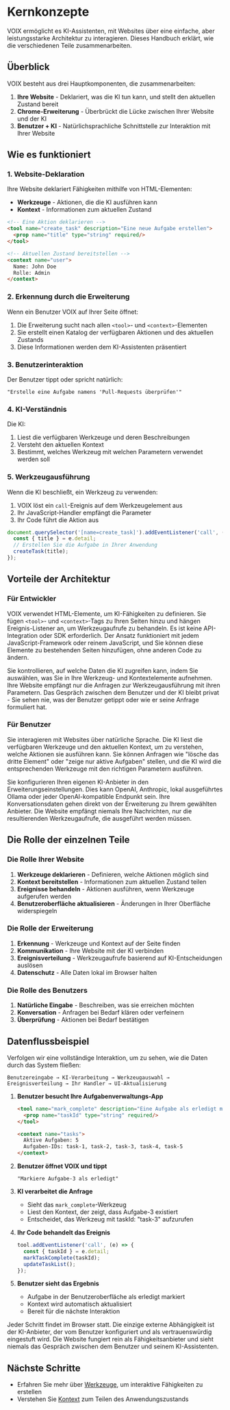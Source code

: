 # Kernkonzepte

VOIX ermöglicht es KI-Assistenten, mit Websites über eine einfache, aber leistungsstarke Architektur zu interagieren. Dieses Handbuch erklärt, wie die verschiedenen Teile zusammenarbeiten.

## Überblick

VOIX besteht aus drei Hauptkomponenten, die zusammenarbeiten:

1. **Ihre Website** - Deklariert, was die KI tun kann, und stellt den aktuellen Zustand bereit
2. **Chrome-Erweiterung** - Überbrückt die Lücke zwischen Ihrer Website und der KI
3. **Benutzer + KI** - Natürlichsprachliche Schnittstelle zur Interaktion mit Ihrer Website

## Wie es funktioniert

### 1. Website-Deklaration

Ihre Website deklariert Fähigkeiten mithilfe von HTML-Elementen:

- **Werkzeuge** - Aktionen, die die KI ausführen kann
- **Kontext** - Informationen zum aktuellen Zustand

```html
<!-- Eine Aktion deklarieren -->
<tool name="create_task" description="Eine neue Aufgabe erstellen">
  <prop name="title" type="string" required/>
</tool>

<!-- Aktuellen Zustand bereitstellen -->
<context name="user">
  Name: John Doe
  Rolle: Admin
</context>
```

### 2. Erkennung durch die Erweiterung

Wenn ein Benutzer VOIX auf Ihrer Seite öffnet:

1. Die Erweiterung sucht nach allen `<tool>`- und `<context>`-Elementen
2. Sie erstellt einen Katalog der verfügbaren Aktionen und des aktuellen Zustands
3. Diese Informationen werden dem KI-Assistenten präsentiert

### 3. Benutzerinteraktion

Der Benutzer tippt oder spricht natürlich:

```
"Erstelle eine Aufgabe namens 'Pull-Requests überprüfen'"
```

### 4. KI-Verständnis

Die KI:
1. Liest die verfügbaren Werkzeuge und deren Beschreibungen
2. Versteht den aktuellen Kontext
3. Bestimmt, welches Werkzeug mit welchen Parametern verwendet werden soll

### 5. Werkzeugausführung

Wenn die KI beschließt, ein Werkzeug zu verwenden:

1. VOIX löst ein `call`-Ereignis auf dem Werkzeugelement aus
2. Ihr JavaScript-Handler empfängt die Parameter
3. Ihr Code führt die Aktion aus

```javascript
document.querySelector('[name=create_task]').addEventListener('call', (e) => {
  const { title } = e.detail;
  // Erstellen Sie die Aufgabe in Ihrer Anwendung
  createTask(title);
});
```

## Vorteile der Architektur

### Für Entwickler

VOIX verwendet HTML-Elemente, um KI-Fähigkeiten zu definieren. Sie fügen `<tool>`- und `<context>`-Tags zu Ihren Seiten hinzu und hängen Ereignis-Listener an, um Werkzeugaufrufe zu behandeln. Es ist keine API-Integration oder SDK erforderlich. Der Ansatz funktioniert mit jedem JavaScript-Framework oder reinem JavaScript, und Sie können diese Elemente zu bestehenden Seiten hinzufügen, ohne anderen Code zu ändern.

Sie kontrollieren, auf welche Daten die KI zugreifen kann, indem Sie auswählen, was Sie in Ihre Werkzeug- und Kontextelemente aufnehmen. Ihre Website empfängt nur die Anfragen zur Werkzeugausführung mit ihren Parametern. Das Gespräch zwischen dem Benutzer und der KI bleibt privat - Sie sehen nie, was der Benutzer getippt oder wie er seine Anfrage formuliert hat.

### Für Benutzer

Sie interagieren mit Websites über natürliche Sprache. Die KI liest die verfügbaren Werkzeuge und den aktuellen Kontext, um zu verstehen, welche Aktionen sie ausführen kann. Sie können Anfragen wie "lösche das dritte Element" oder "zeige nur aktive Aufgaben" stellen, und die KI wird die entsprechenden Werkzeuge mit den richtigen Parametern ausführen.

Sie konfigurieren Ihren eigenen KI-Anbieter in den Erweiterungseinstellungen. Dies kann OpenAI, Anthropic, lokal ausgeführtes Ollama oder jeder OpenAI-kompatible Endpunkt sein. Ihre Konversationsdaten gehen direkt von der Erweiterung zu Ihrem gewählten Anbieter. Die Website empfängt niemals Ihre Nachrichten, nur die resultierenden Werkzeugaufrufe, die ausgeführt werden müssen.

## Die Rolle der einzelnen Teile

### Die Rolle Ihrer Website

1. **Werkzeuge deklarieren** - Definieren, welche Aktionen möglich sind
2. **Kontext bereitstellen** - Informationen zum aktuellen Zustand teilen
3. **Ereignisse behandeln** - Aktionen ausführen, wenn Werkzeuge aufgerufen werden
4. **Benutzeroberfläche aktualisieren** - Änderungen in Ihrer Oberfläche widerspiegeln

### Die Rolle der Erweiterung

1. **Erkennung** - Werkzeuge und Kontext auf der Seite finden
2. **Kommunikation** - Ihre Website mit der KI verbinden
3. **Ereignisverteilung** - Werkzeugaufrufe basierend auf KI-Entscheidungen auslösen
4. **Datenschutz** - Alle Daten lokal im Browser halten

### Die Rolle des Benutzers

1. **Natürliche Eingabe** - Beschreiben, was sie erreichen möchten
2. **Konversation** - Anfragen bei Bedarf klären oder verfeinern
3. **Überprüfung** - Aktionen bei Bedarf bestätigen

## Datenflussbeispiel

Verfolgen wir eine vollständige Interaktion, um zu sehen, wie die Daten durch das System fließen:

```
Benutzereingabe → KI-Verarbeitung → Werkzeugauswahl → Ereignisverteilung → Ihr Handler → UI-Aktualisierung
```

1. **Benutzer besucht Ihre Aufgabenverwaltungs-App**
   ```html
   <tool name="mark_complete" description="Eine Aufgabe als erledigt markieren">
     <prop name="taskId" type="string" required/>
   </tool>
   
   <context name="tasks">
     Aktive Aufgaben: 5
     Aufgaben-IDs: task-1, task-2, task-3, task-4, task-5
   </context>
   ```

2. **Benutzer öffnet VOIX und tippt**
   ```
   "Markiere Aufgabe-3 als erledigt"
   ```

3. **KI verarbeitet die Anfrage**
   - Sieht das `mark_complete`-Werkzeug
   - Liest den Kontext, der zeigt, dass Aufgabe-3 existiert
   - Entscheidet, das Werkzeug mit taskId: "task-3" aufzurufen

4. **Ihr Code behandelt das Ereignis**
   ```javascript
   tool.addEventListener('call', (e) => {
     const { taskId } = e.detail;
     markTaskComplete(taskId);
     updateTaskList();
   });
   ```

5. **Benutzer sieht das Ergebnis**
   - Aufgabe in der Benutzeroberfläche als erledigt markiert
   - Kontext wird automatisch aktualisiert
   - Bereit für die nächste Interaktion

Jeder Schritt findet im Browser statt. Die einzige externe Abhängigkeit ist der KI-Anbieter, der vom Benutzer konfiguriert und als vertrauenswürdig eingestuft wird. Die Website fungiert rein als Fähigkeitsanbieter und sieht niemals das Gespräch zwischen dem Benutzer und seinem KI-Assistenten.

## Nächste Schritte

- Erfahren Sie mehr über [Werkzeuge](./tools.md), um interaktive Fähigkeiten zu erstellen
- Verstehen Sie [Kontext](./context.md) zum Teilen des Anwendungszustands

<!--@include: @/de/voix_context.md -->